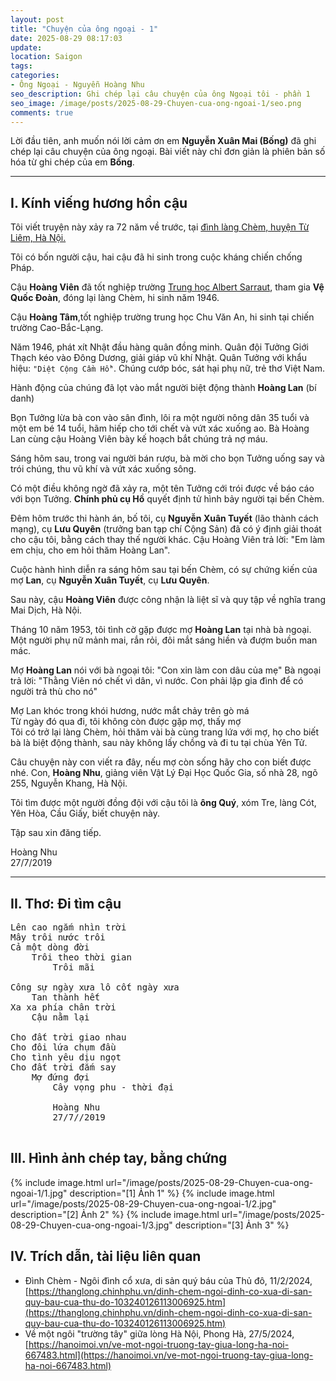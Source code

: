 ```yaml
---
layout: post
title: "Chuyện của ông ngoại - 1"
date: 2025-08-29 08:17:03
update:
location: Saigon
tags:
categories:
- Ông Ngoại - Nguyễn Hoàng Nhu
seo_description: Ghi chép lại câu chuyện của ông Ngoại tôi - phần 1
seo_image: /image/posts/2025-08-29-Chuyen-cua-ong-ngoai-1/seo.png
comments: true
---
```


Lời đầu tiên, anh muốn nói lời cảm ơn em **Nguyễn Xuân Mai (Bống)** đã ghi chép lại câu chuyện của ông ngoại. Bài viết
này chỉ đơn giản là phiên bản số hóa từ ghi chép của em **Bống**.

---

## I. Kính viếng hương hồn cậu

Tôi viết truyện này xảy ra 72 năm về trước, tại [đình làng Chèm, huyện Từ Liêm, Hà Nội.](https://thanglong.chinhphu.vn/dinh-chem-ngoi-dinh-co-xua-di-san-quy-bau-cua-thu-do-103240126113006925.htm)

Tôi có bốn người cậu, hai cậu đã hi sinh trong cuộc kháng chiến chống Pháp.

Cậu **Hoàng Viên** đã tốt nghiệp trường [Trung học Albert Sarraut](https://hanoimoi.vn/ve-mot-ngoi-truong-tay-giua-long-ha-noi-667483.html),
tham gia **Vệ Quốc Đoàn**, đóng lại làng Chèm, hi sinh năm 1946.

Cậu **Hoàng Tâm**,tốt nghiệp trường trung học Chu Văn An, hi sinh tại chiến trường Cao-Bắc-Lạng.

Năm 1946, phát xít Nhật đầu hàng quân đồng minh. Quân đội Tưởng Giới Thạch kéo vào Đông Dương, giải giáp vũ khí Nhật.
Quân Tưởng với khẩu hiệu: `"Diệt Cộng Cầm Hồ"`. Chúng cướp bóc, sát hại phụ nữ, trẻ thơ Việt Nam.

Hành động của chúng đã lọt vào mắt người biệt động thành **Hoàng Lan** (bí danh)

Bọn Tưởng lừa bà con vào sân đình, lôi ra một người nông dân 35 tuổi và một em bé 14 tuổi, hãm hiếp cho tới chết và vứt
xác xuống ao. Bà Hoàng Lan cùng cậu Hoàng Viên bày kế hoạch bắt chúng trả nợ máu.

Sáng hôm sau, trong vai người bán rượu, bà mời cho bọn Tưởng uống say và trói chúng, thu vũ khí và vứt xác xuống sông.

Có một điều không ngờ đã xảy ra, một tên Tưởng cới trói được về báo cáo với bọn Tưởng. **Chính phủ cụ Hồ** quyết định tử hình
bảy người tại bến Chèm.

Đêm hôm trước thi hành án, bố tôi, cụ **Nguyễn Xuân Tuyết** (lão thành cách mạng), cụ **Lưu Quyên** (trưởng ban tạp chí
Cộng Sản) đã có ý định giải thoát cho cậu tôi, bằng cách thay thế người khác. Cậu Hoàng Viên trả lời: "Em làm em chịu,
cho em hỏi thăm Hoàng Lan".

Cuộc hành hình diễn ra sáng hôm sau tại bến Chèm, có sự chứng kiến của mợ **Lan**, cụ **Nguyễn Xuân Tuyết**, cụ **Lưu Quyên**.

Sau này, cậu **Hoàng Viên** được công nhận là liệt sĩ và quy tập về nghĩa trang Mai Dịch, Hà Nội.

Tháng 10 năm 1953, tôi tình cờ gặp được mợ **Hoàng Lan** tại nhà bà ngoại. Một người phụ nữ mảnh mai, rắn rỏi, đôi mắt sáng
hiền và đượm buồn man mác.

Mợ **Hoàng Lan** nói với bà ngoại tôi: "Con xin làm con dâu của mẹ"
Bà ngoại trả lời: "Thằng Viên nó chết vì dân, vì nước. Con phải lập gia đình để có người trả thù cho nó"

Mợ Lan khóc trong khói hương, nước mắt chảy trên gò má <br>
Từ ngày đó qua đi, tôi không còn được gặp mợ, thấy mợ <br>
Tôi có trở lại làng Chèm, hỏi thăm vài bà cùng trang lứa với mợ, họ cho biết bà là biệt động thành, sau này không lấy
chồng và đi tu tại chùa Yên Tử.

Câu chuyện này con viết ra đây, nếu mợ còn sống hãy cho con biết được nhé. Con, **Hoàng Nhu**, giảng viên Vật Lý Đại Học
Quốc Gia, số nhà 28, ngõ 255, Nguyễn Khang, Hà Nội.

Tôi tìm được một người đồng đội với cậu tôi là **ông Quý**, xóm Tre, làng Cót, Yên Hòa, Cầu Giấy, biết chuyện này.

Tập sau xin đăng tiếp.

Hoàng Nhu <br>
27/7/2019

---

## II. Thơ: Đi tìm cậu
<pre style="margin-left:auto; margin-right:auto;">
Lên cao ngắm nhìn trời
Mây trôi nước trôi
Cả một dòng đời
    Trôi theo thời gian
        Trôi mãi

Công sự ngày xưa lô cốt ngày xưa
    Tan thành hết
Xa xa phía chân trời
    Cậu nằm lại

Cho đất trời giao nhau
Cho đôi lứa chụm đầu
Cho tình yêu dịu ngọt
Cho đất trời đắm say
    Mợ đứng đợi
        Cây vọng phu - thời đại

        Hoàng Nhu
        27/7//2019

</pre>

## III. Hình ảnh chép tay, bằng chứng

{% include image.html url="/image/posts/2025-08-29-Chuyen-cua-ong-ngoai-1/1.jpg" description="[1] Ảnh 1" %}
{% include image.html url="/image/posts/2025-08-29-Chuyen-cua-ong-ngoai-1/2.jpg" description="[2] Ảnh 2" %}
{% include image.html url="/image/posts/2025-08-29-Chuyen-cua-ong-ngoai-1/3.jpg" description="[3] Ảnh 3" %}


## IV. Trích dẫn, tài liệu liên quan
- Đình Chèm - Ngôi đình cổ xưa, di sản quý báu của Thủ đô, 11/2/2024, [https://thanglong.chinhphu.vn/dinh-chem-ngoi-dinh-co-xua-di-san-quy-bau-cua-thu-do-103240126113006925.htm](https://thanglong.chinhphu.vn/dinh-chem-ngoi-dinh-co-xua-di-san-quy-bau-cua-thu-do-103240126113006925.htm)
- Về một ngôi "trường tây" giữa lòng Hà Nội, Phong Hà, 27/5/2024, [https://hanoimoi.vn/ve-mot-ngoi-truong-tay-giua-long-ha-noi-667483.html](https://hanoimoi.vn/ve-mot-ngoi-truong-tay-giua-long-ha-noi-667483.html)
